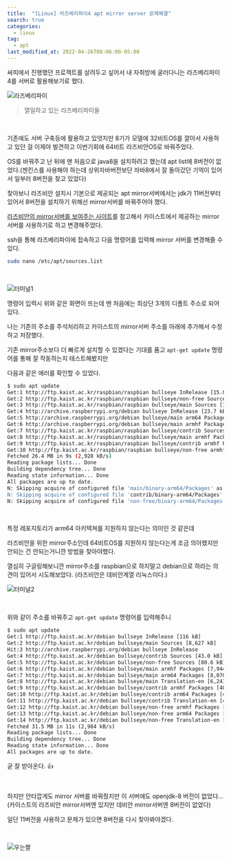 ```yaml
---
title:  "[Linux] 라즈베리파이4 apt mirror server 문제해결"
search: true
categories: 
  - linux
tag:
  - apt
last_modified_at: 2022-04-26T08:06:00-05:00
---
```


싸피에서 진행했던 프로젝트를 살려두고 싶어서 내 자취방에 굴러다니는 라즈베리파이4를 서버로 활용해보기로 했다.

![라즈베리파이](https://user-images.githubusercontent.com/47655983/165224456-c82180ef-9ceb-4ff3-9c6d-51685430762b.png)

> 열일하고 있는 라즈베리파이들

<br>

기존에도 서버 구축등에 활용하고 있엇지만 8기가 모델에 32비트OS를 깔아서 사용하고 있던 걸 이제야 발견하고 이번기회에 64비트 라즈비안OS로 바꿔주었다. 

OS를 바꿔주고 난 뒤에 맨 처음으로 java8을 설치하려고 했는데 apt list에 8버전이 없었다.(젠킨스를 사용해야 하는데 상위자바버전보단 자바8에서 잘 돌아갔던 기억이 있어서 일부러 8버전을 찾고 있었다)


찾아보니 라즈비안 설치시 기본으로 제공되는 apt mirror서버에서는 jdk가 11버전부터 있어서 8버전을 설치하기 위해선 mirror서버를 바꿔주어야 했다.

[라즈비안의 mirror서버를 보여주는 사이트](https://www.raspbian.org/RaspbianMirrors)를 참고해서 카이스트에서 제공하는 mirror서버를 사용하기로 하고 변경해주었다.

ssh을 통해 라즈베리파이에 접속하고 다음 명령어를 입력해 mirror 서버를 변경해줄 수 있다.

```bash
sudo nano /etc/apt/sources.list
```

<br>

![터미널1](https://user-images.githubusercontent.com/47655983/165225628-8315e451-c13d-4177-b0d9-b55916478c9d.png)

명령어 입력시 위와 같은 화면이 뜨는데 맨 처음에는 최상단 3개의 디폴트 주소로 되어있다.

나는 기존의 주소를 주석처리하고 카이스트의 mirror서버 주소를 아래에 추가해서 수정하고 저장했다.

기존 mirror주소보다 더 빠르게 설치할 수 있겠다는 기대를 품고 `apt-get update` 명령어를 통해 잘 작동하는지 테스트해봤지만 

다음과 같은 에러를 확인할 수 있었다.

```bash
$ sudo apt update                                                                              
Get:1 http://ftp.kaist.ac.kr/raspbian/raspbian bullseye InRelease [15.0 kB]
Get:2 http://ftp.kaist.ac.kr/raspbian/raspbian bullseye/non-free Sources [140 kB]
Get:3 http://ftp.kaist.ac.kr/raspbian/raspbian bullseye/main Sources [12.2 MB]
Get:4 http://archive.raspberrypi.org/debian bullseye InRelease [23.7 kB]
Get:5 http://archive.raspberrypi.org/debian bullseye/main arm64 Packages [272 kB]
Get:6 http://archive.raspberrypi.org/debian bullseye/main armhf Packages [279 kB]
Get:7 http://ftp.kaist.ac.kr/raspbian/raspbian bullseye/contrib Sources [81.9 kB]
Get:8 http://ftp.kaist.ac.kr/raspbian/raspbian bullseye/main armhf Packages [13.2 MB]
Get:9 http://ftp.kaist.ac.kr/raspbian/raspbian bullseye/contrib armhf Packages [60.2 kB]
Get:10 http://ftp.kaist.ac.kr/raspbian/raspbian bullseye/non-free armhf Packages [106 kB]
Fetched 26.4 MB in 9s (2,928 kB/s)
Reading package lists... Done
Building dependency tree... Done
Reading state information... Done
All packages are up to date.
N: Skipping acquire of configured file 'main/binary-arm64/Packages' as repository 'http://ftp.kaist.ac.kr/raspbian/raspbian bullseye InRelease' doesn't support architecture 'arm64'
N: Skipping acquire of configured file 'contrib/binary-arm64/Packages' as repository 'http://ftp.kaist.ac.kr/raspbian/raspbian bullseye InRelease' doesn't support architecture 'arm64'
N: Skipping acquire of configured file 'non-free/binary-arm64/Packages' as repository 'http://ftp.kaist.ac.kr/raspbian/raspbian bullseye InRelease' doesn't support architecture 'arm64'
```

<br>

특정 레포지토리가 arm64 아키텍쳐를 지원하지 않는다는 의미인 것 같은데

라즈비안을 위한 mirror주소인데 64비트OS를 지원하지 않는다는게 조금 의아했지만 안되는 건 안되는거니깐 방법을 찾아야했다.

열심히 구글링해보니깐 mirror주소를 raspbian으로 하지말고 debian으로 하라는 의견이 있어서 시도해보았다. (라즈비안은 데비안계열 리눅스이다.)

![터미널2](https://user-images.githubusercontent.com/47655983/165227529-c7db2ade-0a94-422f-93e2-f7d46619c923.png)

<br>

위와 같이 주소를 바꿔주고 `apt-get update` 명령어를 입력해주니

```bash
$ sudo apt update
Get:1 http://ftp.kaist.ac.kr/debian bullseye InRelease [116 kB]
Get:2 http://ftp.kaist.ac.kr/debian bullseye/main Sources [8,627 kB]
Hit:3 http://archive.raspberrypi.org/debian bullseye InRelease
Get:4 http://ftp.kaist.ac.kr/debian bullseye/contrib Sources [43.0 kB]
Get:5 http://ftp.kaist.ac.kr/debian bullseye/non-free Sources [80.6 kB]
Get:6 http://ftp.kaist.ac.kr/debian bullseye/main armhf Packages [7,944 kB]
Get:7 http://ftp.kaist.ac.kr/debian bullseye/main arm64 Packages [8,070 kB]
Get:8 http://ftp.kaist.ac.kr/debian bullseye/main Translation-en [6,241 kB]
Get:9 http://ftp.kaist.ac.kr/debian bullseye/contrib armhf Packages [40.2 kB]
Get:10 http://ftp.kaist.ac.kr/debian bullseye/contrib arm64 Packages [40.8 kB]
Get:11 http://ftp.kaist.ac.kr/debian bullseye/contrib Translation-en [46.9 kB]
Get:12 http://ftp.kaist.ac.kr/debian bullseye/non-free armhf Packages [56.3 kB]
Get:13 http://ftp.kaist.ac.kr/debian bullseye/non-free arm64 Packages [69.6 kB]
Get:14 http://ftp.kaist.ac.kr/debian bullseye/non-free Translation-en [91.3 kB]
Fetched 31.5 MB in 11s (2,984 kB/s)
Reading package lists... Done
Building dependency tree... Done
Reading state information... Done
All packages are up to date.
```

굳 잘 받아온다. 👍

<br>

하지만 안타깝게도 mirror 서버를 바꿔줬지만 이 서버에도 openjdk-8 버전이 없었다...(카이스트의 라즈비안 mirror서버엔 있지만 데비안 mirror서버엔 8버전이 없었다)

일단 11버전을 사용하고 문제가 있으면 8버전을 다시 찾아봐야겠다.

<br>

![우는짤](https://user-images.githubusercontent.com/47655983/165229565-72d8d5a8-6cb8-4bd1-96ee-8fe09ee32913.png)
